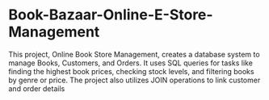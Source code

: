 # Book-Bazaar-Online-E-Store-Management
This project, Online Book Store Management, creates a database system to manage Books, Customers, and Orders. It uses SQL queries for tasks like finding the highest book prices, checking stock levels, and filtering books by genre or price. The project also utilizes JOIN operations to link customer and order details
